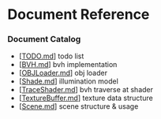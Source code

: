 Document Reference
==================

### Document Catalog

- [[TODO.md](./TODO.md)] todo list 
- [[BVH.md](./BVH.md)] bvh implementation 
- [[OBJLoader.md](./OBJLoader.md)] obj loader 
- [[Shade.md](./Shade.md)] illumination model 
- [[TraceShader.md](./TraceShader.md)] bvh traverse at shader 
- [[TextureBuffer.md](./TextureBuffer.md)] texture data structure 
- [[Scene.md](./Scene.md)] scene structure & usage 